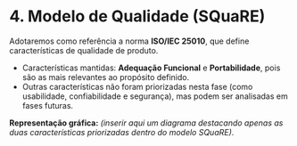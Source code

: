 # 4. Modelo de Qualidade (SQuaRE)
Adotaremos como referência a norma **ISO/IEC 25010**, que define características de qualidade de produto.  

- Características mantidas: **Adequação Funcional** e **Portabilidade**, pois são as mais relevantes ao propósito definido.  
- Outras características não foram priorizadas nesta fase (como usabilidade, confiabilidade e segurança), mas podem ser analisadas em fases futuras.  

**Representação gráfica:** *(inserir aqui um diagrama destacando apenas as duas características priorizadas dentro do modelo SQuaRE)*.
